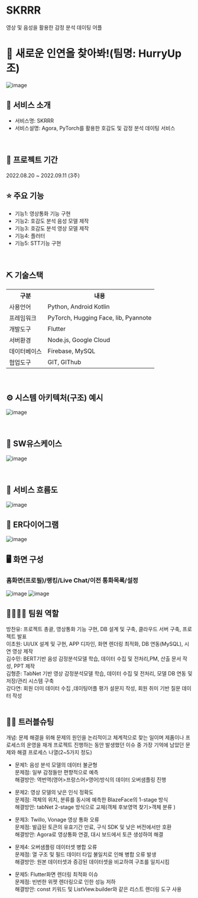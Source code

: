 # SKRRR
영상 및 음성을 활용한 감정 분석 데이팅 어플
# 📎 새로운 인연을 찾아봐!(팀명: HurryUp조)
![image](https://github.com/user-attachments/assets/c2cde952-1e5c-403e-8ee8-d3aca10d0b6a)


## 👀 서비스 소개
* 서비스명: SKRRR
* 서비스설명: Agora, PyTorch를 활용한 호감도 및 감정 분석 데이팅 서비스
<br>

## 📅 프로젝트 기간
2022.08.20 ~ 2022.09.11 (3주)
<br>

## ⭐ 주요 기능
* 기능1: 영상통화 기능 구현
* 기능2: 호감도 분석 음성 모델 제작 
* 기능3: 호감도 분석 영상 모델 제작 
* 기능4: 플러터 
* 기능5: STT기능 구현
<br>

## ⛏ 기술스택
<table>
    <tr>
        <th>구분</th>
        <th>내용</th>
    </tr>
    <tr>
        <td>사용언어</td>
        <td>
            Python, Android Kotlin
        </td>
    </tr>
    <tr>
        <td>프레임워크</td>
        <td>
            PyTorch, Hugging Face, lib, Pyannote
        </td>
    </tr>
    <tr>
        <td>개발도구</td>
        <td>
            Flutter
        </td>
    </tr>
    <tr>
        <td>서버환경</td>
        <td>
           Node.js, Google Cloud
        </td>
    </tr>
    <tr>
        <td>데이터베이스</td>
        <td>
            Firebase, MySQL
        </td>
    </tr>
    <tr>
        <td>협업도구</td>
        <td>
            GIT, GIThub
        </td>
    </tr>
</table>


<br>

## ⚙ 시스템 아키텍처(구조) 예시 
![image](https://github.com/user-attachments/assets/949a7bf0-8af0-4a73-8507-968ebd73534d)

<br>

## 📌 SW유스케이스
![image](https://github.com/user-attachments/assets/f2577b72-8fcf-43f3-b008-adb5907f8ec4)

<br>

## 📌 서비스 흐름도
![image](https://github.com/user-attachments/assets/6e8fd656-e9cb-4c85-b3b9-556570eb753b)
<br>

## 📌 ER다이어그램
![image](https://github.com/user-attachments/assets/638b5735-071d-4b0b-bcb2-2c5e30100737)
<br>

## 🖥 화면 구성

### 홈화면(프로필)/랭킹/Live Chat/이전 통화목록/설정
![image](https://github.com/user-attachments/assets/ad1a9687-96cf-4d3a-833e-6fc99358de02)
![image](https://github.com/user-attachments/assets/93acd331-2b8e-4536-9cb9-035d218faf36)
<br>


## 👨‍👩‍👦‍👦 팀원 역할
<table>
  <tr>
    방찬유: 프로젝트 총괄, 영상통화 기능 구현, DB 설계 및 구축, 클라우드 서버 구축, 프로젝트 발표<br>
    이초원: UI/UX 설계 및 구현, APP 디자인, 화면 렌더링 최적화, DB 연동(MySQL), 시연 영상 제작<br>
    김수민: BERT기반 음성 감정분석모델 학습, 데이터 수집 및 전처리,PM, 산출 문서 작성, PPT 제작<br>
    김형준: TabNet 기반 영상 감정분석모델 학습, 데이터 수집 및 전처리, 모델 DB 연동 및 저장/관리 시스템 구축<br>
    강다연: 회원 더미 데이터 수집 ,데이팅어플 평가 설문지 작성, 회원 취미 기반 질문 데이터 작성 <br>
  </tr>
</table>

## 🤾‍♂️ 트러블슈팅
개념: 문제 해결을 위해 문제의 원인을 논리적이고 체계적으로 찾는 일이며 제품이나 프로세스의 운영을 재개
프로젝트 진행하는 동안 발생했던 이슈 중 가장 기억에 남았던 문제와 해결 프로세스 나열(2~5가지 정도)
  
* 문제1:  음성 분석 모델의 데이터 불균형<br>
문제점: 일부 감정들만 편향적으로 예측 <br>
해결방안: 역번역(영어>프랑스어>영어)방식의 데이터 오버샘플링 진행
 
* 문제2: 영상 모델의 낮은 인식 정확도<br>
 문제점: 객체의 위치, 분류를 동시에 예측한 BlazeFace의 1-stage 방식 <br>
 해결방안: tabNet 2-stage 방식으로 교체(객체 후보영역 찾기>객체 분류 )

* 문제3: Twillo, Vonage 영상 통화 오류<br>
 문제점: 발급된 토큰의 유효기간 만료, 구식 SDK 및 낮은 버전에서만 호환 <br>
 해결방안: Agora로 영상통화 연결, 대시 보드에서 토큰 생성하여 해결 

* 문제4: 오버샘플링 데이터셋 병합 오류<br>
 문제점: 열 구조 및 필드 데이터 타입 불일치로 인해 병합 오류 발생 <br>
 해결방안: 원본 데이터셋과 증강된 데이터셋을 비교하여 구조를 일치시킴 

* 문제5: Flutter화면 렌더링 최적화 이슈<br>
 문제점: 빈번한 위젯 렌더링으로 인한 성능 저하 <br>
 해결방안: const 키워드 및 ListView.builder와 같은 리스트 렌더링 도구 사용








